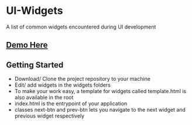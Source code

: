 # UI-Widgets
A list of common widgets encountered during UI development

## [Demo Here](https://banurekhamohan279.github.io/Js-Train-Widgets/)

## Getting Started
- Download/ Clone the project repository to your machine
- Edit/ add widgets in the widgets folders
- To make your work easy, a template for widgets called template.html is also available in the root
- index.html is the entrypoint of your application
- classes next-btn and prev-btn lets you navigate to the next widget and previous widget respectively
